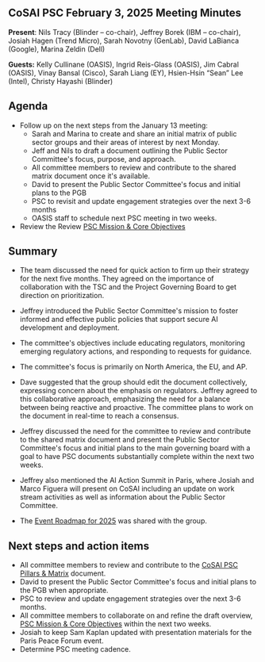 ## CoSAI PSC February 3, 2025 Meeting Minutes

**Present**: Nils Tracy (Blinder – co-chair), Jeffrey Borek (IBM – co-chair), Josiah Hagen (Trend Micro), Sarah Novotny (GenLab), David LaBianca (Google), Marina Zeldin (Dell)

**Guests:** Kelly Cullinane (OASIS), Ingrid Reis-Glass (OASIS), Jim Cabral (OASIS), Vinay Bansal (Cisco), Sarah Liang (EY), Hsien-Hsin “Sean” Lee (Intel), Christy Hayashi (Blinder)

## Agenda

* Follow up on the next steps from the January 13 meeting:  
  * Sarah and Marina to create and share an initial matrix of public sector groups and their areas of interest by next Monday.  
  * Jeff and Nils to draft a document outlining the Public Sector Committee's focus, purpose, and approach.  
  * All committee members to review and contribute to the shared matrix document once it's available.  
  * David to present the Public Sector Committee's focus and initial plans to the PGB  
  * PSC to revisit and update engagement strategies over the next 3-6 months  
  * OASIS staff to schedule next PSC meeting in two weeks.  
* Review the Review [PSC Mission & Core Objectives](https://docs.google.com/document/d/1JYD8wqtdnil1tEiUW-3-H2nVzr6Yawpd/edit?usp=drive_link&ouid=106533664840672143913&rtpof=true&sd=true)

## Summary

* The team discussed the need for quick action to firm up their strategy for the next five months. They agreed on the importance of collaboration with the TSC and the Project Governing Board to get direction on prioritization.   
* Jeffrey introduced the Public Sector Committee's mission to foster informed and effective public policies that support secure AI development and deployment.   
* The committee's objectives include educating regulators, monitoring emerging regulatory actions, and responding to requests for guidance.   
* The committee's focus is primarily on North America, the EU, and AP.   
* Dave suggested that the group should edit the document collectively, expressing concern about the emphasis on regulators. Jeffrey agreed to this collaborative approach, emphasizing the need for a balance between being reactive and proactive. The committee plans to work on the document in real-time to reach a consensus.

* Jeffrey discussed the need for the committee to review and contribute to the shared matrix document and present the Public Sector Committee's focus and initial plans to the main governing board with a goal to have PSC documents substantially complete within the next two weeks.   
* Jeffrey also mentioned the AI Action Summit in Paris, where Josiah and Marco Figuera will present on CoSAI including an update on work stream activities as well as information about the Public Sector Committee.   
* The  [Event Roadmap for 2025](https://docs.google.com/spreadsheets/d/1nxH1uvE5qe9mIy7AosbkpY6FpvPlpc3Y/edit?gid=130796070#gid=130796070) was shared with the group.  

## Next steps and action items

* All committee members to review and contribute to the [CoSAI PSC Pillars & Matrix](https://docs.google.com/spreadsheets/d/1S4tWOndcLQCiK1RL9FNb0EQpPmKBSxggmQmN8Bs2ofY/edit?gid=0#gid=0) document.  
* David to present the Public Sector Committee's focus and initial plans to the PGB when appropriate.  
* PSC to review and update engagement strategies over the next 3-6 months.  
* All committee members to collaborate on and refine the draft overview, [PSC Mission & Core Objectives](https://docs.google.com/document/d/1JYD8wqtdnil1tEiUW-3-H2nVzr6Yawpd/edit?usp=drive_link&ouid=106533664840672143913&rtpof=true&sd=true) within the next two weeks.  
* Josiah to keep Sam Kaplan updated with presentation materials for the Paris Peace Forum event.
* Determine PSC meeting cadence. 

